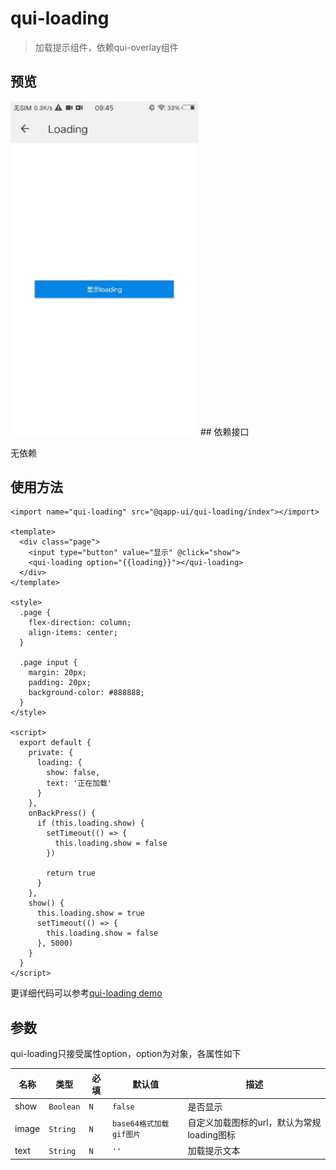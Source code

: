 # qui-loading

> 加载提示组件，依赖qui-overlay组件

## 预览
<img src="./docs/assets/qui-loading.gif" width="300"/>
## 依赖接口

无依赖

## 使用方法

```ux
<import name="qui-loading" src="@qapp-ui/qui-loading/index"></import>

<template>
  <div class="page">
    <input type="button" value="显示" @click="show">
    <qui-loading option="{{loading}}"></qui-loading>
  </div>
</template>

<style>
  .page {
    flex-direction: column;
    align-items: center;
  }

  .page input {
    margin: 20px;
    padding: 20px;
    background-color: #888888;
  }
</style>

<script>
  export default {
    private: {
      loading: {
        show: false,
        text: '正在加载'
      }
    },
    onBackPress() {
      if (this.loading.show) {
        setTimeout(() => {
          this.loading.show = false
        })

        return true
      }
    },
    show() {
      this.loading.show = true
      setTimeout(() => {
        this.loading.show = false
      }, 5000)
    }
  }
</script>
```

更详细代码可以参考[qui-loading demo](https://github.com/qapp-ui/qapp-ui/blob/master/src/Loading/index.ux)

## 参数

qui-loading只接受属性option，option为对象，各属性如下

| 名称 | 类型 | 必填 | 默认值 | 描述 |
|--------|---------|--------|-------|-------|
| show | `Boolean` | `N` | `false` | 是否显示
| image | `String` | `N` | `base64格式加载gif图片` |自定义加载图标的url，默认为常规loading图标
| text | `String` | `N` | `''` |加载提示文本

